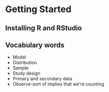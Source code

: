 # Getting Started

## Installing R and RStudio

## Vocabulary words   
  * Model   
  * Distribution    
  * Sample   
  * Study design    
  * Primary and secondary data   
  * Observe-sort of implies that we're counting   

